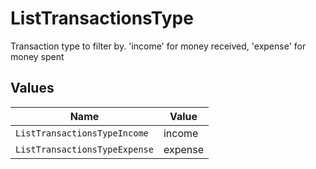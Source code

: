 # ListTransactionsType

Transaction type to filter by. 'income' for money received, 'expense' for money spent


## Values

| Name                          | Value                         |
| ----------------------------- | ----------------------------- |
| `ListTransactionsTypeIncome`  | income                        |
| `ListTransactionsTypeExpense` | expense                       |